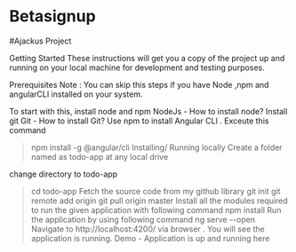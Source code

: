 # Betasignup

#Ajackus Project

Getting Started
These instructions will get you a copy of the project up and running on your local machine for development and testing purposes.

Prerequisites
Note : You can skip this steps if you have Node ,npm and angularCLI installed on your system.

To start with this, install node and npm
NodeJs - How to install node?
Install git
Git - How to install Git?
Use npm to install Angular CLI . Exceute this command
>npm install -g @angular/cli
Installing/ Running locally
Create a folder named as todo-app at any local drive

change directory to todo-app

>cd todo-app
Fetch the source code from my github library
>git init
>git remote add origin 
>git pull origin master
Install all the modules required to run the given application with following command
>npm install
Run the application by using following command
>ng serve --open
Navigate to http://localhost:4200/ via browser . You will see the application is running.
Demo - Application is up and running here
